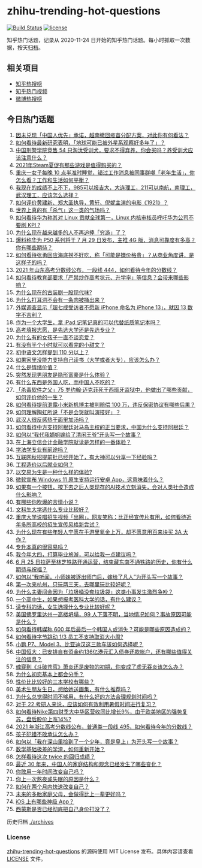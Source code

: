 # zhihu-trending-hot-questions

[![Build Status](https://github.com/justjavac/zhihu-trending-hot-questions/workflows/ci/badge.svg?branch=master)](https://github.com/justjavac/zhihu-trending-hot-questions/actions)
[![license](https://img.shields.io/github/license/justjavac/zhihu-trending-hot-questions)](https://github.com/justjavac/zhihu-trending-hot-questions/blob/master/LICENSE)

知乎热门话题，记录从 2020-11-24 日开始的知乎热门话题。每小时抓取一次数据，按天[归档](./archives)。

## 相关项目

- [知乎热搜榜](https://github.com/justjavac/zhihu-trending-top-search)
- [知乎热门视频](https://github.com/justjavac/zhihu-trending-hot-video)
- [微博热搜榜](https://github.com/justjavac/weibo-trending-hot-search)

## 今日热门话题

<!-- BEGIN -->
<!-- 最后更新时间 Sat Jun 26 2021 05:01:16 GMT+0800 (China Standard Time) -->

1. [因未兑现「中国人优先」承诺，越南撤回疫苗分配方案，对此你有何看法？](https://www.zhihu.com/question/467422127)
2. [如何看待最新研究表明，「地球可能已被外星系观察好多年了」？](https://www.zhihu.com/question/467357820)
3. [中国刑警学院竞售 54
   只淘汰受训犬，要求不得弃养，你会买吗？养受训犬应该注意什么？](https://www.zhihu.com/question/467076616)
4. [2021年Steam夏促有那些游戏是值得购买的？](https://www.zhihu.com/question/448735697)
5. [重庆一女子每晚 10
   点半准时睡觉，错过工作消息被同事群嘲「老年生活」，你怎么看？工作和生活如何平衡？](https://www.zhihu.com/question/467374229)
6. [我现在的成绩不上不下，985可以报吉大，大连理工，211可以南航，南理工，武汉理工，应该怎么选择？](https://www.zhihu.com/question/408865252)
7. [如何评价黄建新、郑大圣执导，黄轩、倪妮主演的电影《1921》？](https://www.zhihu.com/question/461704613)
8. [世界上真的有「杀气」这一类的气场吗？](https://www.zhihu.com/question/30889739)
9. [如何看待华为称其对 Linux 贡献全球第一，Linux 内核审核员呼吁华为公司不要刷 KPI
   ?](https://www.zhihu.com/question/466395247)
10. [为什么现在越来越多的人不再追捧「穷游」了？](https://www.zhihu.com/question/464479994)
11. [爆料称华为 P50 系列将于 7 月 29 日发布，主推 4G
    版，消息可靠度有多高？你有哪些期待？](https://www.zhihu.com/question/466619748)
12. [如何看待张勇回应海底捞不好吃，称「可能是嫌价格贵」？从商业角度讲，是这样子的吗？](https://www.zhihu.com/question/467212754)
13. [2021 年山东高考分数线公布，一段线
    444，如何看待今年的分数线？](https://www.zhihu.com/question/466845954)
14. [如何看待教育部要求「严禁炒作高考状元、升学率」等信息？会带来哪些影响？](https://www.zhihu.com/question/466739033)
15. [为什么现在的古装剧一股现代味?](https://www.zhihu.com/question/459603184)
16. [为什么打耳洞不会有一条肉被捅出来？](https://www.zhihu.com/question/304771389)
17. [外媒调查显示「超七成受访者不愿新 iPhone 命名为 iPhone 13」，就因 13
    数字不吉利？](https://www.zhihu.com/question/466783287)
18. [作为一个大学生，拿 iPad 记笔记真的可以代替纸质笔记本吗？](https://www.zhihu.com/question/304770209)
19. [高考填报志愿，是先选大学还是先选专业？](https://www.zhihu.com/question/448959184)
20. [为什么有的女孩子一直不谈恋爱？](https://www.zhihu.com/question/462067413)
21. [有没有半个小时就可以看完的小甜文？](https://www.zhihu.com/question/447942198)
22. [初中语文怎样提到 110 分以上？](https://www.zhihu.com/question/311901970)
23. [如果家里没能力支持自己读书（大学或者大专），应该怎么办？](https://www.zhihu.com/question/464706143)
24. [什么是情绪价值？](https://www.zhihu.com/question/326968879)
25. [突然发现男朋友是隐形富豪是什么体验？](https://www.zhihu.com/question/271344191)
26. [有什么东西是外国人吃，而中国人不吃的？](https://www.zhihu.com/question/314472784)
27. [「杀毒软件之父」75
    岁约翰·迈克菲死于西班牙监狱中，他做出了哪些贡献，如何评价他的一生？](https://www.zhihu.com/question/466970484)
28. [如何看待提前泄露小米新机博主被判赔偿 100
    万，违反保密协议有哪些后果？](https://www.zhihu.com/question/467194586)
29. [如何理解陶虹所说「不是会哭就叫演技好」？](https://www.zhihu.com/question/466270106)
30. [武汉人很反感热干面里加汤吗？](https://www.zhihu.com/question/327570954)
31. [如何看待中方支持阿根廷对马岛主权的正当要求，中国为什么支持阿根廷？](https://www.zhihu.com/question/467311565)
32. [如何以“我代我嫡姐嫁给了清闲王爷”开头写一个故事？](https://www.zhihu.com/question/429819296)
33. [在上海立信会计金融学院就读是怎样的一番体验？](https://www.zhihu.com/question/62838644)
34. [学法学专业有前途吗？](https://www.zhihu.com/question/330089148)
35. [互联网秋招提前批已经开始了，有大神可以分享一下经验吗？](https://www.zhihu.com/question/462618672)
36. [工程造价以后就业如何？](https://www.zhihu.com/question/453195740)
37. [以交易为生是一种什么样的体验?](https://www.zhihu.com/question/455220725)
38. [微软宣布 Windows 11 原生支持运行安卓
    App，这意味着什么？](https://www.zhihu.com/question/467245680)
39. [如果有一个按钮，按下去之后人类现存的AI技术立刻消失，会对人类社会造成什么影响？](https://www.zhihu.com/question/466856637)
40. [有哪些你吹爆的言情小说？](https://www.zhihu.com/question/372499759)
41. [文科生大学选什么专业比较好？](https://www.zhihu.com/question/433395562)
42. [重庆大学说唱招生视频「出圈」，网友笑称：比正经宣传片有用，如何看待近年多所高校的招生宣传风格新尝试？](https://www.zhihu.com/question/467010930)
43. [为什么现在有些年轻人宁愿在手游里氪金上万，却不愿意用百来块买 3A
    大作？](https://www.zhihu.com/question/466910345)
44. [专升本真的很容易吗？](https://www.zhihu.com/question/458717759)
45. [我今年大四，打算毕业旅游，可以给我一点建议吗？](https://www.zhihu.com/question/460427157)
46. [6 月 25
    日拉萨至林芝铁路开通运营，结束藏东南不通铁路的历史，你有什么期待与祝福？](https://www.zhihu.com/question/467355627)
47. [如何以“我听闻，小师妹被逐出师门后，嫁给了凡人”为开头写一个故事？](https://www.zhihu.com/question/462632432)
48. [第一次来杭州，只玩两三天，去哪里玩比较好呢？](https://www.zhihu.com/question/35834287)
49. [为什么夫妻间会因为「垃圾桶没套垃圾袋」这类小事发生激烈争吵？](https://www.zhihu.com/question/25831538)
50. [一个高中生，如果想报考医科大学的话，有什么建议？](https://www.zhihu.com/question/312366267)
51. [读专科的话，女生选择什么专业比较好呢？](https://www.zhihu.com/question/306595000)
52. [美国佛罗里达州一高楼坍塌，99
    人下落不明，当地情况如何？事故原因可能是什么？](https://www.zhihu.com/question/467303333)
53. [如何看待韩媒称 600
    年后最后一个韩国人或消失？可能是哪些原因造成的？](https://www.zhihu.com/question/466322719)
54. [如何看待字节跳动 1/3 员工不支持取消大小周?](https://www.zhihu.com/question/466269557)
55. [小鹏 P7、Model 3、比亚迪汉这三款车该如何选择呢？](https://www.zhihu.com/question/398543524)
56. [中国恒大：已安排自有资金约136亿港元汇入债券还款帐户，还有哪些值得关注的信息？](https://www.zhihu.com/question/467036379)
57. [魂穿到《斗破苍穹》萧炎还是废物的初期，你变成了虚无吞炎该怎么办？](https://www.zhihu.com/question/466670709)
58. [为什么初恋基本上都会分手？](https://www.zhihu.com/question/24684849)
59. [性价比比较好的三本学校有哪些？](https://www.zhihu.com/question/281705993)
60. [美术生朋友生日，想给她送画集，有什么推荐吗？](https://www.zhihu.com/question/393687756)
61. [为什么总觉得时间不够用，有什么好的方法合理规划时间吗？](https://www.zhihu.com/question/466307798)
62. [对于 22 考研人来说，应该如何有效利用暑假时间进行复习？](https://www.zhihu.com/question/467052889)
63. [如何看待Nike第四财季大中华区营收同比增长9%，由于欧美地区的强势复苏，盘后股价上涨14%?](https://www.zhihu.com/question/467305457)
64. [2021 年浙江高考分数线公布，普通类一段线
    495，如何看待今年的分数线？](https://www.zhihu.com/question/466845767)
65. [孩子犯错不敢承认怎么办？](https://www.zhihu.com/question/466576477)
66. [如何以「我在深山里捡到了一个少年，竟是皇上」为开头写一个故事？](https://www.zhihu.com/question/395667394)
67. [数学基础极差的学渣，如何重新开始？](https://www.zhihu.com/question/38656943)
68. [怎样看待这次 twice 的回归成绩？](https://www.zhihu.com/question/464529405)
69. [最近 30 年来，中国人的家庭结构和观念已经发生了哪些变化？](https://www.zhihu.com/question/465583973)
70. [你敢用一年时间改变自己吗？](https://www.zhihu.com/question/437098355)
71. [你上一次熬夜或失眠的原因是什么？](https://www.zhihu.com/question/467083147)
72. [如何在两个月内快速改变自己？](https://www.zhihu.com/question/451986493)
73. [未来的多胎家庭父母，会做得比上一辈更好吗？](https://www.zhihu.com/question/465581886)
74. [iOS 上有哪些神级 App？](https://www.zhihu.com/question/27699000)
75. [西蒙斯是否已经彻底把自己身价打没了？](https://www.zhihu.com/question/466309949)

<!-- END -->

历史归档 [./archives](./archives)

### License

[zhihu-trending-hot-questions](https://github.com/justjavac/zhihu-trending-hot-questions)
的源码使用 MIT License 发布。具体内容请查看 [LICENSE](./LICENSE) 文件。
